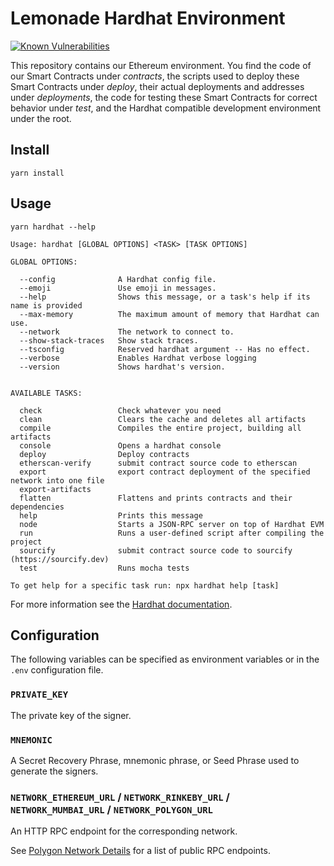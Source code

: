 # Lemonade Hardhat Environment
[![Known Vulnerabilities](https://snyk.io/test/github/lemonadesocial/lemonade-hardhat-environment/badge.svg)](https://snyk.io/test/github/lemonadesocial/lemonade-hardhat-environment)

This repository contains our Ethereum environment. You find the code of our Smart Contracts under *contracts*, the scripts used to deploy these Smart Contracts under *deploy*, their actual deployments and addresses under *deployments*, the code for testing these Smart Contracts for correct behavior under *test*, and the Hardhat compatible development environment under the root.

## Install

```shell
yarn install
```

## Usage

```shell
yarn hardhat --help
```

```
Usage: hardhat [GLOBAL OPTIONS] <TASK> [TASK OPTIONS]

GLOBAL OPTIONS:

  --config              A Hardhat config file.
  --emoji               Use emoji in messages.
  --help                Shows this message, or a task's help if its name is provided
  --max-memory          The maximum amount of memory that Hardhat can use.
  --network             The network to connect to.
  --show-stack-traces   Show stack traces.
  --tsconfig            Reserved hardhat argument -- Has no effect.
  --verbose             Enables Hardhat verbose logging
  --version             Shows hardhat's version.


AVAILABLE TASKS:

  check                 Check whatever you need
  clean                 Clears the cache and deletes all artifacts
  compile               Compiles the entire project, building all artifacts
  console               Opens a hardhat console
  deploy                Deploy contracts
  etherscan-verify      submit contract source code to etherscan
  export                export contract deployment of the specified network into one file
  export-artifacts
  flatten               Flattens and prints contracts and their dependencies
  help                  Prints this message
  node                  Starts a JSON-RPC server on top of Hardhat EVM
  run                   Runs a user-defined script after compiling the project
  sourcify              submit contract source code to sourcify (https://sourcify.dev)
  test                  Runs mocha tests

To get help for a specific task run: npx hardhat help [task]
```

For more information see the [Hardhat documentation](https://hardhat.org/getting-started/).

## Configuration

The following variables can be specified as environment variables or in the `.env` configuration file.

### `PRIVATE_KEY`

The private key of the signer.

### `MNEMONIC`

A Secret Recovery Phrase, mnemonic phrase, or Seed Phrase used to generate the signers.

### `NETWORK_ETHEREUM_URL` / `NETWORK_RINKEBY_URL` / `NETWORK_MUMBAI_URL` / `NETWORK_POLYGON_URL`

An HTTP RPC endpoint for the corresponding network.

See [Polygon Network Details](https://docs.polygon.technology/docs/develop/network-details/network/) for a list of public RPC endpoints.
